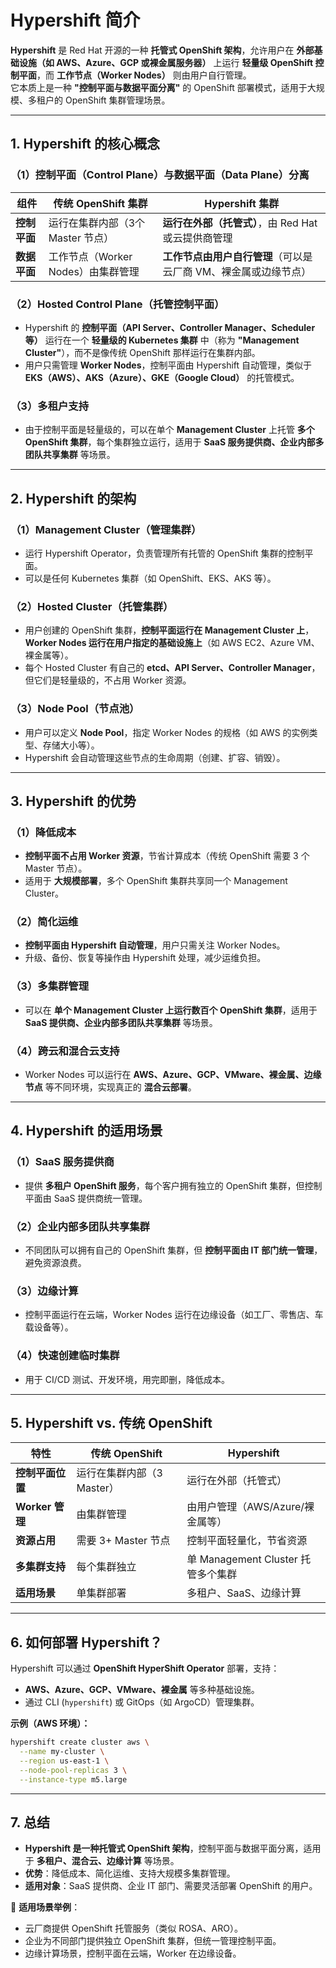 # **Hypershift 简介**

**Hypershift** 是 Red Hat 开源的一种 **托管式 OpenShift 架构**，允许用户在 **外部基础设施（如 AWS、Azure、GCP 或裸金属服务器）** 上运行 **轻量级 OpenShift 控制平面**，而 **工作节点（Worker Nodes）** 则由用户自行管理。  
它本质上是一种 **"控制平面与数据平面分离"** 的 OpenShift 部署模式，适用于大规模、多租户的 OpenShift 集群管理场景。

---

## **1. Hypershift 的核心概念**
### **（1）控制平面（Control Plane）与数据平面（Data Plane）分离**
| 组件          | 传统 OpenShift 集群 | Hypershift 集群 |
|--------------|--------------------|----------------|
| **控制平面**  | 运行在集群内部（3个 Master 节点） | **运行在外部（托管式）**，由 Red Hat 或云提供商管理 |
| **数据平面**  | 工作节点（Worker Nodes）由集群管理 | **工作节点由用户自行管理**（可以是云厂商 VM、裸金属或边缘节点） |

### **（2）Hosted Control Plane（托管控制平面）**
- Hypershift 的 **控制平面（API Server、Controller Manager、Scheduler 等）** 运行在一个 **轻量级的 Kubernetes 集群** 中（称为 **"Management Cluster"**），而不是像传统 OpenShift 那样运行在集群内部。
- 用户只需管理 **Worker Nodes**，控制平面由 Hypershift 自动管理，类似于 **EKS（AWS）、AKS（Azure）、GKE（Google Cloud）** 的托管模式。

### **（3）多租户支持**
- 由于控制平面是轻量级的，可以在单个 **Management Cluster** 上托管 **多个 OpenShift 集群**，每个集群独立运行，适用于 **SaaS 服务提供商、企业内部多团队共享集群** 等场景。

---

## **2. Hypershift 的架构**
### **（1）Management Cluster（管理集群）**
- 运行 Hypershift Operator，负责管理所有托管的 OpenShift 集群的控制平面。
- 可以是任何 Kubernetes 集群（如 OpenShift、EKS、AKS 等）。

### **（2）Hosted Cluster（托管集群）**
- 用户创建的 OpenShift 集群，**控制平面运行在 Management Cluster 上**，**Worker Nodes 运行在用户指定的基础设施上**（如 AWS EC2、Azure VM、裸金属等）。
- 每个 Hosted Cluster 有自己的 **etcd、API Server、Controller Manager**，但它们是轻量级的，不占用 Worker 资源。

### **（3）Node Pool（节点池）**
- 用户可以定义 **Node Pool**，指定 Worker Nodes 的规格（如 AWS 的实例类型、存储大小等）。
- Hypershift 会自动管理这些节点的生命周期（创建、扩容、销毁）。

---

## **3. Hypershift 的优势**
### **（1）降低成本**
- **控制平面不占用 Worker 资源**，节省计算成本（传统 OpenShift 需要 3 个 Master 节点）。
- 适用于 **大规模部署**，多个 OpenShift 集群共享同一个 Management Cluster。

### **（2）简化运维**
- **控制平面由 Hypershift 自动管理**，用户只需关注 Worker Nodes。
- 升级、备份、恢复等操作由 Hypershift 处理，减少运维负担。

### **（3）多集群管理**
- 可以在 **单个 Management Cluster 上运行数百个 OpenShift 集群**，适用于 **SaaS 提供商、企业内部多团队共享集群** 等场景。

### **（4）跨云和混合云支持**
- Worker Nodes 可以运行在 **AWS、Azure、GCP、VMware、裸金属、边缘节点** 等不同环境，实现真正的 **混合云部署**。

---

## **4. Hypershift 的适用场景**
### **（1）SaaS 服务提供商**
- 提供 **多租户 OpenShift 服务**，每个客户拥有独立的 OpenShift 集群，但控制平面由 SaaS 提供商统一管理。

### **（2）企业内部多团队共享集群**
- 不同团队可以拥有自己的 OpenShift 集群，但 **控制平面由 IT 部门统一管理**，避免资源浪费。

### **（3）边缘计算**
- 控制平面运行在云端，Worker Nodes 运行在边缘设备（如工厂、零售店、车载设备等）。

### **（4）快速创建临时集群**
- 用于 CI/CD 测试、开发环境，用完即删，降低成本。

---

## **5. Hypershift vs. 传统 OpenShift**
| 特性                | 传统 OpenShift          | Hypershift               |
|---------------------|------------------------|--------------------------|
| **控制平面位置**     | 运行在集群内部（3 Master） | 运行在外部（托管式）      |
| **Worker 管理**      | 由集群管理              | 由用户管理（AWS/Azure/裸金属等） |
| **资源占用**         | 需要 3+ Master 节点     | 控制平面轻量化，节省资源   |
| **多集群支持**       | 每个集群独立            | 单 Management Cluster 托管多个集群 |
| **适用场景**         | 单集群部署              | 多租户、SaaS、边缘计算    |

---

## **6. 如何部署 Hypershift？**
Hypershift 可以通过 **OpenShift HyperShift Operator** 部署，支持：
- **AWS、Azure、GCP、VMware、裸金属** 等多种基础设施。
- 通过 CLI (`hypershift`) 或 GitOps（如 ArgoCD）管理集群。

**示例（AWS 环境）：**
```bash
hypershift create cluster aws \
  --name my-cluster \
  --region us-east-1 \
  --node-pool-replicas 3 \
  --instance-type m5.large
```

---

## **7. 总结**
- **Hypershift 是一种托管式 OpenShift 架构**，控制平面与数据平面分离，适用于 **多租户、混合云、边缘计算** 等场景。
- **优势**：降低成本、简化运维、支持大规模多集群管理。
- **适用对象**：SaaS 提供商、企业 IT 部门、需要灵活部署 OpenShift 的用户。

🚀 **适用场景举例**：
- 云厂商提供 OpenShift 托管服务（类似 ROSA、ARO）。
- 企业为不同部门提供独立 OpenShift 集群，但统一管理控制平面。
- 边缘计算场景，控制平面在云端，Worker 在边缘设备。
